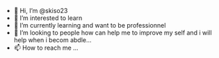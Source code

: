 - 👋 Hi, I’m @skiso23
- 👀 I’m interested to learn
- 🌱 I’m currently learning and want to be professionnel
- 💞️ I’m looking to people how can help me to improve my self and i will help when i becom abdle...
- 📫 How to reach me ...

<!---
skiso23/skiso23 is a ✨ special ✨ repository because its `README.md` (this file) appears on your GitHub profile.
You can click the Preview link to take a look at your changes.
--->
